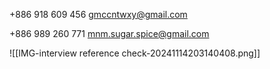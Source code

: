 +886 918 609 456
gmccntwxy@gmail.com


+886 989 260 771
mnm.sugar.spice@gmail.com

![[IMG-interview reference check-20241114203140408.png]]
